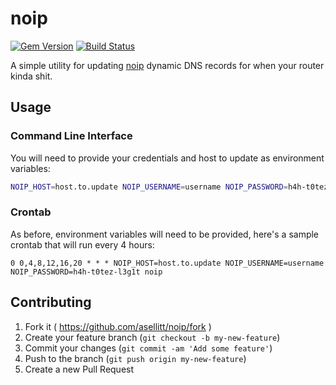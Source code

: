# noip

[![Gem Version](https://badge.fury.io/rb/noip.svg)](http://badge.fury.io/rb/noip)
[![Build Status](https://travis-ci.org/asellitt/noip.svg?branch=master)](https://travis-ci.org/asellitt/noip)

A simple utility for updating [noip](https://www.noip.com/integrate/request)
dynamic DNS records for when your router kinda shit.

## Usage

### Command Line Interface 

You will need to provide your credentials and host to update as environment variables:

```bash
NOIP_HOST=host.to.update NOIP_USERNAME=username NOIP_PASSWORD=h4h-t0tez-l3g1t noip
```

### Crontab

As before, environment variables will need to be provided, here's a sample crontab that will run every 4 hours:

```crontab
0 0,4,8,12,16,20 * * * NOIP_HOST=host.to.update NOIP_USERNAME=username NOIP_PASSWORD=h4h-t0tez-l3g1t noip
```

## Contributing

1. Fork it ( https://github.com/asellitt/noip/fork )
2. Create your feature branch (`git checkout -b my-new-feature`)
3. Commit your changes (`git commit -am 'Add some feature'`)
4. Push to the branch (`git push origin my-new-feature`)
5. Create a new Pull Request
